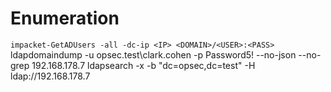# Enumeration
`impacket-GetADUsers -all -dc-ip <IP> <DOMAIN>/<USER>:<PASS>`
ldapdomaindump -u opsec.test\\clark.cohen -p Password5! --no-json --no-grep 192.168.178.7
ldapsearch -x -b "dc=opsec,dc=test" -H ldap://192.168.178.7